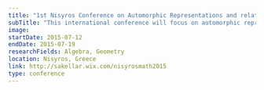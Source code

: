 ```yaml
---
title: "1st Nisyros Conference on Automorphic Representations and related topics"
subTitle: "This international conference will focus on automorphic representations and related topics in harmonic analysis."
image:
startDate: 2015-07-12
endDate: 2015-07-19
researchFields: Algebra, Geometry
location: Nisyros, Greece
link: http://sakellar.wix.com/nisyrosmath2015
type: conference
---
```

